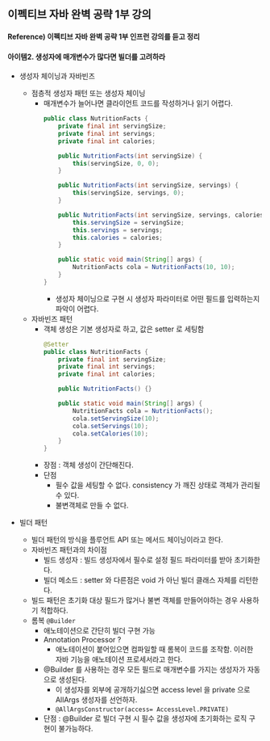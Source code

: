 ## 이펙티브 자바 완벽 공략 1부 강의

#### Reference) 이펙티브 자바 완벽 공략 1부 인프런 강의를 듣고 정리


#### 아이템2. 생성자에 매개변수가 많다면 빌더를 고려하라

- 생성자 체이닝과 자바빈즈
    - 점층적 생성자 패턴 또는 생성자 체이닝
        - 매개변수가 늘어나면 클라이언트 코드를 작성하거나 읽기 어렵다.
            ```java
            public class NutritionFacts {
                private final int servingSize;
                private final int servings;
                private final int calories;

                public NutritionFacts(int servingSize) {
                    this(servingSize, 0, 0);
                }

                public NutritionFacts(int servingSize, servings) {
                    this(servingSize, servings, 0);
                }

                public NutritionFacts(int servingSize, servings, calories) {
                    this.servingSize = servingSize;
                    this.servings = servings;
                    this.calories = calories;
                }

                public static void main(String[] args) {
                    NutritionFacts cola = NutritionFacts(10, 10);
                }
            }
            ```
            - 생성자 체이닝으로 구현 시 생성자 파라미터로 어떤 필드를 입력하는지 파악이 어렵다.
    - 자바빈즈 패턴
        - 객체 생성은 기본 생성자로 하고, 값은 setter 로 세팅함
            ```java
            @Setter
            public class NutritionFacts {
                private final int servingSize;
                private final int servings;
                private final int calories;

                public NutritionFacts() {}

                public static void main(String[] args) {
                    NutritionFacts cola = NutritionFacts();
                    cola.setServingSize(10);
                    cola.setServings(10);
                    cola.setCalories(10);
                }
            }
            ```
        - 장점 : 객체 생성이 간단해진다.
        - 단점
            - 필수 값을 세팅할 수 없다. consistency 가 깨진 상태로 객체가 관리될 수 있다.
            - 불변객체로 만들 수 없다.
         
- 빌더 패턴
    - 빌더 패턴의 방식을 플루언트 API 또는 메서드 체이닝이라고 한다.
    - 자바빈즈 패턴과의 차이점
        - 빌드 생성자 : 빌드 생성자에서 필수로 설정 필드 파라미터를 받아 초기화한다.
        - 빌더 메소드 : setter 와 다른점은 void 가 아닌 빌더 클래스 자체를 리턴한다.
    - 빌드 패턴은 초기화 대상 필드가 많거나 불변 객체를 만들어야하는 경우 사용하기 적합하다.
    - 롬복 ```@Builder```
        - 애노테이션으로 간단히 빌더 구현 가능
        - Annotation Processor ?
            - 애노테이션이 붙어있으면 컴파일할 때 롬복이 코드를 조작함. 이러한 자바 기능을 애노테이션 프로세서라고 한다.
        - @Builder 를 사용하는 경우 모든 필드로 매개변수를 가지는 생성자가 자동으로 생성된다.
            - 이 생성자를 외부에 공개하기싫으면 access level 을 private 으로 AllArgs 생성자를 선언하자.
            - ```@AllArgsConstructor(access= AccessLevel.PRIVATE)```
        - 단점 : @Builder 로 빌더 구현 시 필수 값을 생성자에 초기화하는 로직 구현이 불가능하다.





